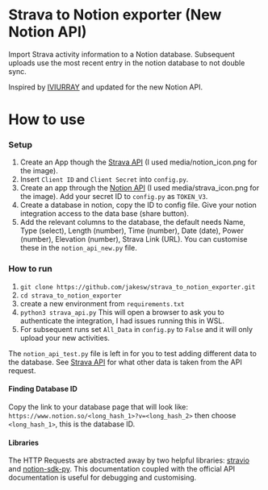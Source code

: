 # Strava to Notion exporter (New Notion API)
Import Strava activity information to a Notion database. Subsequent uploads use the most recent entry in the notion database to not double sync.

Inspired by [IVIURRAY](https://github.com/IVIURRAY/strava2notion) and updated for the new Notion API.

# How to use

### Setup 
1. Create an App though the [Strava API](https://www.strava.com/settings/api) (I used media/notion_icon.png for the image).
2. Insert `Client ID` and `Client Secret` into `config.py`.
3. Create an app through the [Notion API](https://www.notion.so/) (I used media/strava_icon.png for the image). Add your secret ID to `config.py` as `TOKEN_V3`.
4. Create a database in notion, copy the ID to config file. Give your notion integration access to the data base (share button).
5. Add the relevant columns to the database, the default needs Name, Type (select), Length (number), Time (number), Date (date), Power (number), Elevation (number), Strava Link (URL). You can customise these in the `notion_api_new.py` file.

### How to run
1. `git clone https://github.com/jakesw/strava_to_notion_exporter.git`
2. `cd strava_to_notion_exporter`
3. create a new environment from `requirements.txt`
4. `python3 strava_api.py` This will open a browser to ask you to authenticate the integration, I had issues running this in WSL.
5. For subsequent runs set `All_Data` in `config.py` to `False` and it will only upload your new activities.
  
The `notion_api_test.py` file is left in for you to test adding different data to the database. See [Strava API](https://developers.strava.com/docs/reference/) for what other data is taken from the API request.

#### Finding Database ID
Copy the link to your database page that will look like: `https://www.notion.so/<long_hash_1>?v=<long_hash_2>` then choose `<long_hash_1>`, this is the database ID.

#### Libraries
The HTTP Requests are abstracted away by two helpful libraries: [stravio](https://github.com/sladkovm/stravaio) and [notion-sdk-py](https://github.com/ramnes/notion-sdk-py). This documentation coupled with the official API documentation is useful for debugging and customising.